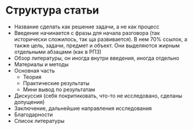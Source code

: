 # Структура статьи

- Название сделать как решение задачи, а не как процесс
- Введение начинается с фразы для начала разговора (так исторически сложилось, так ща развивается). В нем 70% ссылок, а также цель, задачи, предмет и объект. Они выделяются жирным отдельными абзацами (как в РПЗ)
- Обзор литературы, он иногда внутри введения, иногда отдельно
- Материалы и методы 
- Основная часть
  - Теория
  - Практические результаты
  - Мини вывод по результатам
- Дискуссия (себя покритиковать, что-то не исследовано, сделаны допущения)
- Заключение, дальнейшие направления исследования
- Благодарности
- Список литературы 